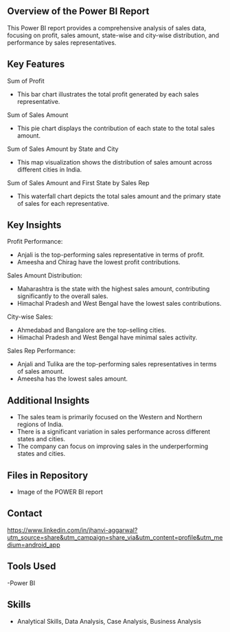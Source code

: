 ## Overview of the Power BI Report

This Power BI report provides a comprehensive analysis of sales data, focusing on profit, sales amount, state-wise and city-wise distribution, and performance by sales representatives.

## Key Features

Sum of Profit
- This bar chart illustrates the total profit generated by each sales representative.

Sum of Sales Amount
- This pie chart displays the contribution of each state to the total sales amount.

Sum of Sales Amount by State and City
- This map visualization shows the distribution of sales amount across different cities in India.

Sum of Sales Amount and First State by Sales Rep
- This waterfall chart depicts the total sales amount and the primary state of sales for each representative.

## Key Insights

Profit Performance:
- Anjali is the top-performing sales representative in terms of profit.
- Ameesha and Chirag have the lowest profit contributions.

Sales Amount Distribution:
- Maharashtra is the state with the highest sales amount, contributing significantly to the overall sales.
- Himachal Pradesh and West Bengal have the lowest sales contributions.

City-wise Sales:
- Ahmedabad and Bangalore are the top-selling cities.
- Himachal Pradesh and West Bengal have minimal sales activity.

Sales Rep Performance:
- Anjali and Tulika are the top-performing sales representatives in terms of sales amount.
- Ameesha has the lowest sales amount.

## Additional Insights
- The sales team is primarily focused on the Western and Northern regions of India.
- There is a significant variation in sales performance across different states and cities.
- The company can focus on improving sales in the underperforming states and cities.

## Files in Repository
- Image of the POWER BI report
  

## Contact
https://www.linkedin.com/in/jhanvi-aggarwal?utm_source=share&utm_campaign=share_via&utm_content=profile&utm_medium=android_app

## Tools Used
-Power BI

## Skills
- Analytical Skills, Data Analysis, Case Analysis, Business Analysis



